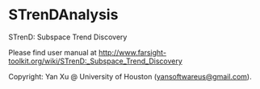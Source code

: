 STrenDAnalysis
==============

STrenD: Subspace Trend Discovery

Please find user manual at http://www.farsight-toolkit.org/wiki/STrenD:_Subspace_Trend_Discovery

Copyright: Yan Xu @ University of Houston (yansoftwareus@gmail.com).



